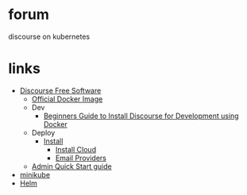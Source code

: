 # forum
discourse on kubernetes

# links

- [Discourse Free Software](https://github.com/discourse/discourse)
  - [Official Docker Image](https://github.com/discourse/discourse_docker)
  - Dev
    - [Beginners Guide to Install Discourse for Development using Docker](https://meta.discourse.org/t/beginners-guide-to-install-discourse-for-development-using-docker/102009)
  - Deploy
    - [Install](https://github.com/discourse/discourse/blob/main/docs/INSTALL.md)
      - [Install Cloud](https://github.com/discourse/discourse/blob/main/docs/INSTALL-cloud.md)
      - [Email Providers](https://github.com/discourse/discourse/blob/main/docs/INSTALL-email.md)  
  - [Admin Quick Start guide](https://github.com/discourse/discourse/blob/main/docs/ADMIN-QUICK-START-GUIDE.md)   
- [minikube](https://minikube.sigs.k8s.io/)
- [Helm](https://helm.sh/)
